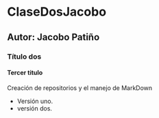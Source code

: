 # ClaseDosJacobo
## Autor: Jacobo Patiño
### Título dos
#### Tercer titulo

Creación de repositorios y el manejo de MarkDown
- Versión uno.
- versión dos.
